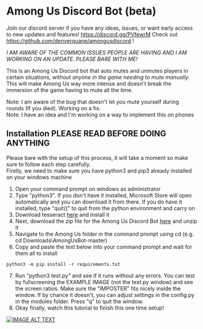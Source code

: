 # Among Us Discord Bot (beta)

Join our discord server if you have any ideas, issues, or want early access to new updates and features! https://discord.gg/PVfewrM
Check out https://github.com/denverquane/amongusdiscord !


_I AM AWARE OF THE COMMON ISSUES PEOPLE ARE HAVING AND I AM WORKING ON AN UPDATE. PLEASE BARE WITH ME!_

This is an Among Us Discord bot that auto mutes and unmutes players in certain situations, without *anyone in the game needing to mute manually*. This will make Among Us way more intense and doesn't break the immersion of the game having to mute all the time.

Note: I am aware of the bug that doesn't let you mute yourself during rounds (If you died). Working on a fix.<br />
Note: I have an idea and I'm working on a way to implement this on phones

## Installation PLEASE READ BEFORE DOING ANYTHING

Please bare with the setup of this process, it will take a moment so make sure to follow each step carefully. <br />
Firstly, we need to make sure you have python3 and pip3 already installed on your windows machine

1) Open your command prompt on windows as administrator
2) Type "python3". If you don't have it installed, Microsoft Store will open automatically and you can download it from there. If you do have it installed, type "quit()" to quit from the python environment and carry on
3) Download tesseract <a href="https://digi.bib.uni-mannheim.de/tesseract/tesseract-ocr-w64-setup-v5.0.0-alpha.20200328.exe" download>here</a> and install it
4) Next, download the zip file for the Among Us Discord Bot <a href="https://bit.ly/3mbCzTx" download>here</a> and unzip it
5) Navigate to the Among Us folder in the command prompt using cd (e.g. cd Downloads\AmongUsBot-master\)
6) Copy and paste the text below into your command prompt and wait for them all to install
``` 
python3 -m pip install -r requirements.txt
```
7) Run "python3 test.py" and see if it runs without any errors. You can test by fullscreening the EXAMPLE IMAGE (not the test.py window) and see the screen ratios. Make sure the "IMPOSTER" fits nicely inside the window. If by chance it doesn't, you can adjust settings in the config.py in the modules folder. Press "q" to quit the window.
8) Okay finally, watch this tutorial to finish this one time setup! 


[![IMAGE ALT TEXT](https://i.imgur.com/VgEd7qa.jpg)](https://www.youtube.com/watch?v=TrBBLbwmQic "AMONG US Discord Mute Bot [Download and Setup Tutorial]")
